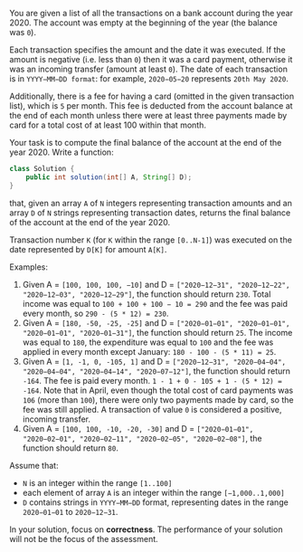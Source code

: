 You are given a list of all the transactions on a bank account during the year 2020. The account was empty at the
beginning of the year (the balance was `0`).

Each transaction specifies the amount and the date it was executed. If the amount is negative (i.e. less than `0`) then
it was a card payment, otherwise it was an incoming transfer (amount at least `0`). The date of each transaction is in
`YYYY−MM−DD format`: for example, `2020−05−20` represents `20th May 2020`.

Additionally, there is a fee for having a card (omitted in the given transaction list), which is `5` per month. This fee
is deducted from the account balance at the end of each month unless there were at least three payments made by card for
a total cost of at least 100 within that month.

Your task is to compute the final balance of the account at the end of the year 2020. Write a function:

```java
class Solution {
	public int solution(int[] A, String[] D);
}
```

that, given an array `A` of `N` integers representing transaction amounts and an array `D` of `N` strings representing
transaction dates, returns the final balance of the account at the end of the year 2020.

Transaction number `K` (for `K` within the range `[0..N-1]`) was executed on the date represented by `D[K]` for
amount `A[K]`.

Examples:

1. Given A = `[100, 100, 100, −10]` and D = `["2020−12−31", "2020−12−22", "2020−12−03", "2020−12−29"]`, the function
   should return `230`. Total income was equal to `100 + 100 + 100 − 10 = 290` and the fee was paid every month,
   so `290 - (5 * 12) = 230`.
2. Given A = `[180, -50, -25, -25]` and D = `["2020−01−01", "2020−01−01", "2020−01−01", "2020−01−31"]`, the function
   should return `25`. The income was equal to `180`, the expenditure was equal to `100` and the fee was applied in
   every month except January: `180 - 100 - (5 * 11) = 25`.
3. Given A = `[1, -1, 0, -105, 1]` and D = `["2020−12−31", "2020−04−04", "2020−04−04", "2020−04−14", "2020−07−12"]`, the
   function should return `-164`. The fee is paid every month. `1 - 1 + 0 - 105 + 1 - (5 * 12) = -164`. Note that in
   April, even though the total cost of card payments was `106` (more than `100`), there were only two payments made by
   card, so the fee was still applied. A transaction of value `0` is considered a positive, incoming transfer.
4. Given A = `[100, 100, -10, -20, -30]` and D
   = `["2020−01−01", "2020−02−01", "2020−02−11", "2020−02−05", "2020−02−08"]`, the function should return `80`.

Assume that:

+ `N` is an integer within the range `[1..100]`
+ each element of array `A` is an integer within the range `[−1,000..1,000]`
+ `D` contains strings in `YYYY−MM−DD` format, representing dates in the range `2020−01−01` to `2020−12−31`.

In your solution, focus on **correctness**. The performance of your solution will not be the focus of the assessment.